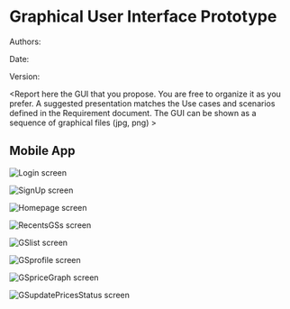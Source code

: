 # Graphical User Interface Prototype  

Authors:

Date:

Version:

\<Report here the GUI that you propose. You are free to organize it as you prefer. A suggested presentation matches the Use cases and scenarios defined in the Requirement document. The GUI can be shown as a sequence of graphical files (jpg, png)  >

## Mobile App
![Login screen](/images/Login.png)

![SignUp screen](/images/SignUp.png)

![Homepage screen](/images/Homepage.png)

![RecentsGSs screen](/images/RecentGSs.png)

![GSlist screen](/images/GSlist.png)

![GSprofile screen](/images/GSprofile.png)

![GSpriceGraph screen](/images/GSpriceGraph.png)

![GSupdatePricesStatus screen](/images/GSupdatePricesStatus.png)